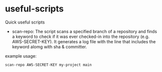 # useful-scripts

Quick useful scripts

- scan-repo: The script scans a specified branch of a repository and finds a keyword to check if it was ever checked-in into the repository (e.g. AWS-SECRET-KEY). It generates a log file with the line that includes the keyword alomg with sha & committer. 

example usage: 
```
scan-repo AWS-SECRET-KEY my-project main
```
